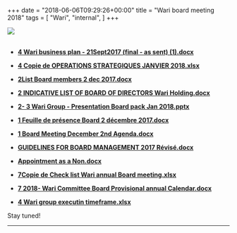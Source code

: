 +++
date = "2018-06-06T09:29:26+00:00"
title = "Wari board meeting 2018"
tags = [
    "Wari",
    "internal",
]
+++

<div class="container" style="width:auto">
  <a target="blank" href="https://res.cloudinary.com/vincentstradic/image/upload/v1526121605/j6/j6-1.jpg">
    <img src="https://res.cloudinary.com/vincentstradic/image/upload/f_auto,q_auto/v1526121605/j6/j6-1.jpg" style="max-width:100%">
  </a>
</div>
<br>
<!--more-->

- [**4 Wari business plan - 21Sept2017 (final - as sent) (1).docx**](https://res.cloudinary.com/vincentstradic/raw/upload/v1526121595/j6/4_Wari_business_plan_-_21Sept2017_final_-_as_sent_1.docx)

- [**4 Copie de OPERATIONS STRATEGIQUES  JANVIER 2018.xlsx**](https://res.cloudinary.com/vincentstradic/raw/upload/v1526121481/j6/4_Copie_de_OPERATIONS_STRATEGIQUES_JANVIER_2018.xlsx)

- [**2List Board members 2 dec 2017.docx**](https://res.cloudinary.com/vincentstradic/raw/upload/v1526121583/j6/2List_Board_members_2_dec_2017.docx)

- [**2 INDICATIVE LIST OF BOARD OF DIRECTORS Wari Holding.docx**](https://res.cloudinary.com/vincentstradic/raw/upload/v1526121483/j6/2_INDICATIVE_LIST_OF_BOARD_OF_DIRECTORS_Wari_Holding.docx)

- [**2- 3 Wari Group - Presentation Board pack Jan 2018.pptx**](https://res.cloudinary.com/vincentstradic/raw/upload/v1526121602/j6/2-_3_Wari_Group_-_Presentation_Board_pack_Jan_2018.pptx)

- [**1 Feuille de présence Board 2 décembre 2017.docx**](https://res.cloudinary.com/vincentstradic/raw/upload/v1526121574/j6/1_Feuille_de_pr%C3%A9sence_Board_2_d%C3%A9cembre_2017.docx)

- [**1 Board  Meeting December 2nd Agenda.docx**](https://res.cloudinary.com/vincentstradic/raw/upload/v1526121490/j6/1_Board_Meeting_December_2nd_Agenda.docx)

- [**GUIDELINES FOR BOARD MANAGEMENT 2017  Révisé.docx**](https://res.cloudinary.com/vincentstradic/raw/upload/v1526121499/j6/GUIDELINES_FOR_BOARD_MANAGEMENT_2017_R%C3%A9vis%C3%A9.docx)

- [**Appointment as a Non.docx**](https://res.cloudinary.com/vincentstradic/raw/upload/v1526121498/j6/Appointment_as_a_Non.docx)

- [**7Copie de Check list Wari annual Board meeting.xlsx**](https://res.cloudinary.com/vincentstradic/raw/upload/v1526121542/j6/7Copie_de_Check_list_Wari_annual_Board_meeting.xlsx)

- [**7 2018- Wari Committee  Board Provisional annual Calendar.docx**](https://res.cloudinary.com/vincentstradic/raw/upload/v1526121600/j6/7_2018-_Wari_Committee_Board_Provisional_annual_Calendar.docx)

- [**4 Wari group executin timeframe.xlsx**](https://res.cloudinary.com/vincentstradic/raw/upload/v1526121569/j6/4_Wari_group_executin_timeframe.xlsx)


Stay tuned!


<hr>
